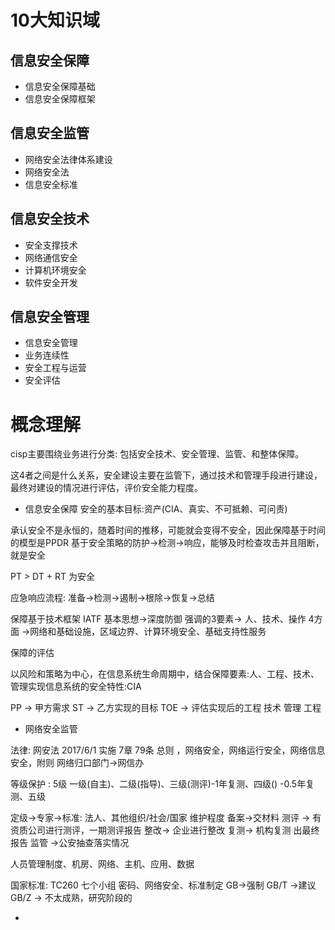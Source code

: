 
# 10大知识域

## 信息安全保障

- 信息安全保障基础
- 信息安全保障框架

## 信息安全监管
- 网络安全法律体系建设
- 网络安全法
- 信息安全标准
  
## 信息安全技术

- 安全支撑技术
- 网络通信安全
- 计算机环境安全
- 软件安全开发

## 信息安全管理

- 信息安全管理
- 业务连续性
- 安全工程与运营
- 安全评估


# 概念理解

cisp主要围绕业务进行分类: 包括安全技术、安全管理、监管、和整体保障。

这4者之间是什么关系，安全建设主要在监管下，通过技术和管理手段进行建设，最终对建设的情况进行评估，评价安全能力程度。


- 信息安全保障
安全的基本目标:资产(CIA、真实、不可抵赖、可问责)

承认安全不是永恒的，随着时间的推移，可能就会变得不安全，因此保障基于时间的模型是PPDR
基于安全策略的防护->检测->响应，能够及时检查攻击并且阻断，就是安全

PT > DT + RT 为安全

应急响应流程: 准备->检测->遏制->根除->恢复->总结

保障基于技术框架 IATF 
基本思想->深度防御
强调的3要素-> 人、技术、操作
4方面 ->网络和基础设施，区域边界、计算环境安全、基础支持性服务


保障的评估 


以风险和策略为中心，在信息系统生命周期中，结合保障要素:人、工程、技术、管理实现信息系统的安全特性:CIA

PP -> 甲方需求
ST -> 乙方实现的目标
TOE -> 评估实现后的工程
技术
管理
工程

- 网络安全监管

法律: 网安法 2017/6/1 实施 
7章 79条 
总则 ，网络安全，网络运行安全，网络信息安全，附则
网络归口部门->网信办

等级保护 : 5级 一级(自主)、二级(指导)、三级(测评)-1年复测、四级() -0.5年复测、五级

定级->专家->标准: 法人、其他组织/社会/国家 维护程度
备案->交材料
测评 -> 有资质公司进行测评，一期测评报告
整改-> 企业进行整改
复测-> 机构复测 出最终报告
监管 ->公安抽查落实情况

人员管理制度、机房、网络、主机、应用、数据

国家标准: TC260 七个小组  密码、网络安全、标准制定
GB->强制
GB/T ->建议
GB/Z -> 不太成熟，研究阶段的












- 
  
